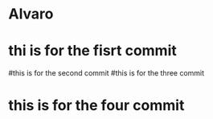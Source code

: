 # Alvaro
# thi is for the fisrt commit
#this is for the second commit
#this is for the three commit
# this is for the four commit